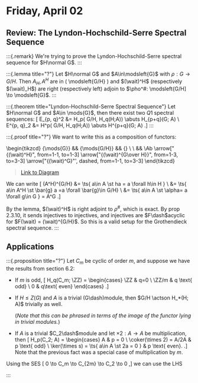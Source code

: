 # Friday, April 02

## Review: The Lyndon-Hochschild-Serre Spectral Sequence 

:::{.remark}
We're trying to prove the Lyndon-Hochschild-Serre spectral sequence for $H\normal G$.
:::

:::{.lemma title="?"}
Let $H\normal G$ and $A\in\modsleft{G}$ with $\rho: G\to G/H$.
Then $A_H, A^H$ are in \( \modsleft{G/H} \) and $(\wait)^H$ (respectively $(\wait)_H$) are right (respectively left) adjoin to $\pho^\#: \modsleft{G/H] \to \modsleft{G}$.
:::

:::{.theorem title="Lyndon-Hochschild-Serre Spectral Sequence"}
Let $H\normal G$ and $A\in \mods{G}$, then there exist two $Q1$ spectral sequences:
\[
E_{p, q}^2 &= H_p( G/H, H_q(H;A)) \abuts H_{p+q}(G; A) \\
E^{p, q}_2 &= H^p( G/H, H_q(H;A)) \abuts H^{p+q}(G; A) 
.\]
:::

:::{.proof title="?"}
We want to write this as a composition of functors:

\begin{tikzcd}
	{\mods{G}} && {\mods{G/H}} && {} \\
	\\
	&& \Ab
	\arrow["{(\wait)^H}", from=1-1, to=1-3]
	\arrow["{(\wait)^{G\over H}}", from=1-3, to=3-3]
	\arrow["{(\wait)^G}"', dashed, from=1-1, to=3-3]
\end{tikzcd}

> [Link to Diagram](https://q.uiver.app/?q=WzAsNCxbMCwwLCJcXG1vZHN7R30iXSxbMiwwLCJcXG1vZHN7Ry9IfSJdLFsyLDIsIlxcQWIiXSxbNCwwXSxbMCwxLCIoXFx3YWl0KV5IIl0sWzEsMiwiKFxcd2FpdClee0dcXG92ZXIgSH0iXSxbMCwyLCIoXFx3YWl0KV5HIiwyLHsic3R5bGUiOnsiYm9keSI6eyJuYW1lIjoiZGFzaGVkIn19fV1d)

We can write 
\[
(A^H)^{G/H} 
&= \ts{ a\in A \st ha = a \forall h\in H } \\
&= \ts{ a\in A^H \st \bar{g} a =a \forall \bar{g}\in G/H} \\
&= \ts{ a\in A \st \alpha= a \forall g\in G } = A^G
.\]

By the lemma, $(\wait)^H$ is right adjoint to $\rho^{\#}$, which is exact.
By prop 2.3.10, it sends injectives to injectives, and injectives are $F\dash$acyclic for $F(\wait) = (\wait)^{G/H}$.
So this is a valid setup for the Grothendieck spectral sequence.
:::


## Applications


:::{.proposition title="?"}
Let $C_m$ be cyclic of order $m$, and suppose we have the results from section 6.2:

- If $m$ is odd, 
\[
H_q(C_m; \ZZ) = 
\begin{cases}
\ZZ & q=0 
\\
\ZZ/m & q \text{ odd} \\
0 & q\text{ even}
\end{cases}
.\]

- If $H\leq Z(G)$ and $A$ is a trivial \(G\dash\)module, then $G/H \actson H_*(H; A)$ trivially as well.
  
  (*Note that this can be phrased in terms of the image of the functor lying in trivial modules.*)

- If $A$ is a trivial $C_2\dash$module and let $\times 2:A\to A$ be multiplication, then
\[
H_p(C_2; A)
=
\begin{cases}
A & p = 0 
\\
\coker(\times 2) = A/2A & p \text{ odd}
\\
\ker(\times s) = \ts{ a\in A \st 2a = 0 } & p \text{ even}.
.\]
  Note that the previous fact was a special case of multiplication by $m$.

Using the SES
\[
0 \to C_m \to C_{2m} \to C_2 \to 0
,\]
we can use the LHS



:::




